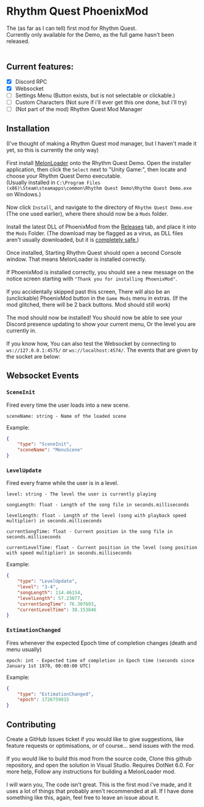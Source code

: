 # Rhythm Quest PhoenixMod
The (as far as I can tell) first mod for Rhythm Quest. <br> 
Currently only available for the Demo, as the full game hasn't been released. <br>
<br>
## Current features:

- [X] Discord RPC
- [X] Websocket
- [ ] Settings Menu (Button exists, but is not selectable or clickable.)
- [ ] Custom Characters (Not sure if i'll ever get this one done, but i'll try)
- [ ] (Not part of the mod) Rhythm Quest Mod Manager

## Installation
(I've thought of making a Rhythm Quest mod manager, but I haven't made it yet, so this is currently the only way)<br><br>
First install [MelonLoader](https://melonwiki.xyz/#/) onto the Rhythm Quest Demo. Open the installer application, then click the `Select` next to "Unity Game:", then locate and choose your Rhythm Quest Demo executable.<br>
(Usually installed in `C:\Program Files (x86)\Steam\steamapps\common\Rhythm Quest Demo\Rhythm Quest Demo.exe` on Windows.)<br><br>
Now click `Install`, and navigate to the directory of `Rhythm Quest Demo.exe` (The one used earlier), where there should now be a `Mods` folder.<br><br>
Install the latest DLL of PhoenixMod from the [Releases](https://www.github.com/gingerphoenix10/Rhythm-Quest-PhoenixMod/releases/latest) tab, and place it into the `Mods` Folder. (The download may be flagged as a virus, as DLL files aren't usually downloaded, but it is [completely safe.](https://www.virustotal.com/gui/url/a53e61e799b847db5c9f4ea40264fb3ca34133cc8af2cce2abf9e13a53c87a93))<br><br>
Once installed, Starting Rhythm Quest should open a second Console window. That means MelonLoader is installed correctly.<br><br>
If PhoenixMod is installed correctly, you should see a new message on the notice screen starting with `"Thank you for installing PhoenixMod"`.<br><br>
If you accidentally skipped past this screen, There will also be an (unclickable) PhoenixMod button in the `Game Mods` menu in extras. (If the mod glitched, there will be 2 back buttons. Mod should still work)<br><br>
The mod should now be installed! You should now be able to see your Discord presence updating to show your current menu, Or the level you are currently in.<br><br>
If you know how, You can also test the Websocket by connecting to `ws://127.0.0.1:4575/` or `ws://localhost:4574/`. The events that are given by the socket are below:

## Websocket Events
### `SceneInit`
Fired every time the user loads into a new scene.<br>
```
sceneName: string - Name of the loaded scene
```
Example:
```JSON
{
    "type": "SceneInit",
    "sceneName": "MenuScene"
}
```
### `LevelUpdate`
Fired every frame while the user is in a level.
```
level: string - The level the user is currently playing

songLength: float - Length of the song file in seconds.milliseconds

levelLength: float - Length of the level (song with playback speed multiplier) in seconds.milliseconds

currentSongTime: float - Current position in the song file in seconds.milliseconds

currentLevelTime: float - Current position in the level (song position with speed multiplier) in seconds.milliseconds
```
Example:
```JSON
{
    "type": "LevelUpdate",
    "level": "3-4",
    "songLength": 114.46154,
    "levelLength": 57.23077,
    "currentSongTime": 76.307693,
    "currentLevelTime": 38.153846
}
```
### `EstimationChanged`
Fires whenever the expected Epoch time of completion changes (death and menu usually)
```
epoch: int - Expected time of completion in Epoch time (seconds since January 1st 1970, 00:00:00 UTC)
```
Example:
```JSON
{
    "type": "EstimationChanged",
    "epoch": 1726759815
}
```
## Contributing
Create a GitHub Issues ticket if you would like to give suggestions, like feature requests or optimisations, or of course... send issues with the mod.<br><br>
If you would like to build this mod from the source code, Clone this github repository, and open the solution in Visual Studio. Requires DotNet 6.0. For more help, Follow any instructions for building a MelonLoader mod.<br><br>
I will warn you, The code isn't great. This is the first mod i've made, and it uses a lot of things that probably aren't recommended at all. If I have done something like this, again, feel free to leave an issue about it.
